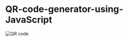 # QR-code-generator-using-JavaScript



![QR code](https://user-images.githubusercontent.com/80125796/147566796-b403d7e5-68ab-452f-b16f-97f1cb9c2ae3.png)
